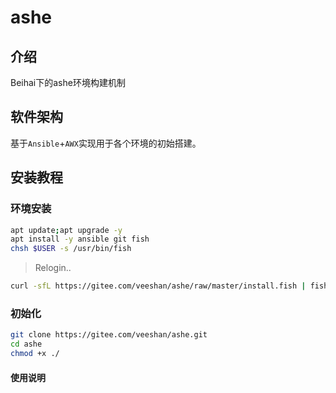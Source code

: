 # ashe

## 介绍

Beihai下的ashe环境构建机制

## 软件架构

基于`Ansible`+`AWX`实现用于各个环境的初始搭建。

## 安装教程

### 环境安装

```sh
apt update;apt upgrade -y
apt install -y ansible git fish
chsh $USER -s /usr/bin/fish
```

> Relogin..

```sh
curl -sfL https://gitee.com/veeshan/ashe/raw/master/install.fish | fish
```

### 初始化

```sh
git clone https://gitee.com/veeshan/ashe.git
cd ashe
chmod +x ./
```

#### 使用说明
